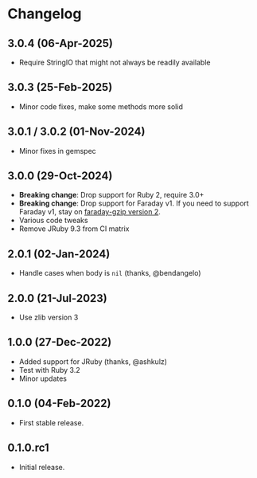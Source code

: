 # Changelog

## 3.0.4 (06-Apr-2025)

* Require StringIO that might not always be readily available

## 3.0.3 (25-Feb-2025)

* Minor code fixes, make some methods more solid

## 3.0.1 / 3.0.2 (01-Nov-2024)

* Minor fixes in gemspec

## 3.0.0 (29-Oct-2024)

* **Breaking change**: Drop support for Ruby 2, require 3.0+
* **Breaking change**: Drop support for Faraday v1. If you need to support Faraday v1, stay on [faraday-gzip version 2](https://github.com/bodrovis/faraday-gzip/tree/v2).
* Various code tweaks
* Remove JRuby 9.3 from CI matrix

## 2.0.1 (02-Jan-2024)

* Handle cases when body is `nil` (thanks, @bendangelo)

## 2.0.0 (21-Jul-2023)

* Use zlib version 3

## 1.0.0 (27-Dec-2022)

* Added support for JRuby (thanks, @ashkulz)
* Test with Ruby 3.2
* Minor updates

## 0.1.0 (04-Feb-2022)

* First stable release.

## 0.1.0.rc1

* Initial release.